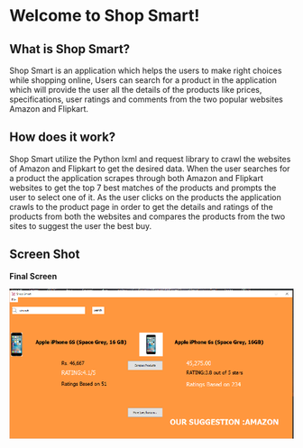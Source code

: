 Welcome to Shop Smart!
===================

What is Shop Smart?
---------------------------

Shop Smart is an application which helps the users to make right choices while shopping online, Users can search for a product in the application which will provide the user all the details of the products like prices, specifications, user ratings and comments from the two popular websites Amazon and Flipkart. 

How does it work?
---------------------------
Shop Smart utilize the Python lxml and request library to crawl the websites of Amazon and Flipkart to get the desired data. When the user searches for a product the application scrapes through both Amazon and Flipkart websites to get the top 7 best matches of the products and prompts the user to select one of it. As the user clicks on the products the application crawls to the product page in order to get the details and ratings of the products from both the websites and compares the products from the two sites to suggest the user the best buy.
	
Screen Shot
---------------------------

**Final Screen**

![](./screenshots/screen2.png) 



